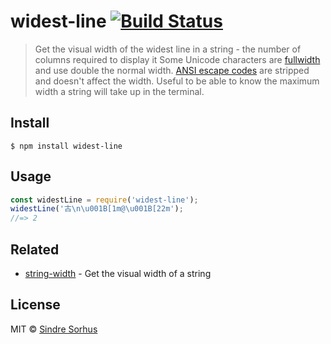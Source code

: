# widest-line [![Build Status](https://travis-ci.org/sindresorhus/widest-line.svg?branch=master)](https://travis-ci.org/sindresorhus/widest-line)
> Get the visual width of the widest line in a string - the number of columns required to display it
Some Unicode characters are [fullwidth](https://en.wikipedia.org/wiki/Halfwidth_and_fullwidth_forms) and use double the normal width. [ANSI escape codes](http://en.wikipedia.org/wiki/ANSI_escape_code) are stripped and doesn't affect the width.
Useful to be able to know the maximum width a string will take up in the terminal.
## Install
```
$ npm install widest-line
```
## Usage
```js
const widestLine = require('widest-line');
widestLine('古\n\u001B[1m@\u001B[22m');
//=> 2
```
## Related
- [string-width](https://github.com/sindresorhus/string-width) - Get the visual width of a string
## License
MIT © [Sindre Sorhus](https://sindresorhus.com)
